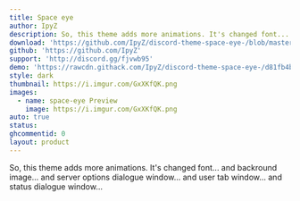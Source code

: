```yaml
---
title: Space eye
author: IpyZ
description: So, this theme adds more animations. It's changed font... and backround image... and server options dialogue window... and user tab window... and status dialogue window...
download: 'https://github.com/IpyZ/discord-theme-space-eye-/blob/master/space-eye.theme.css'
github: 'https://github.com/IpyZ'
support: 'http://discord.gg/fjvwb95'
demo: 'https://rawcdn.githack.com/IpyZ/discord-theme-space-eye-/d81fb4be122def770a4e8fbfc3975055e0686088/space-eye.theme.css'
style: dark
thumbnail: https://i.imgur.com/GxXKfQK.png
images:
  - name: space-eye Preview
    image: https://i.imgur.com/GxXKfQK.png
auto: true
status:
ghcommentid: 0
layout: product
---
```

So, this theme adds more animations. It's changed font... and backround image... and server options dialogue window... and user tab window... and status dialogue window...